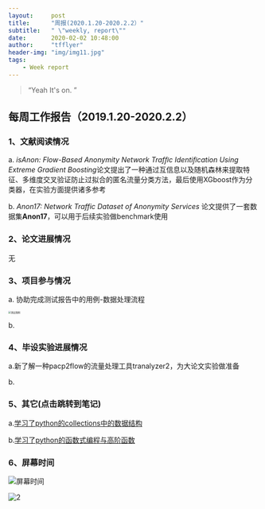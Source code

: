 ```yaml
---
layout:     post
title:      "周报(2020.1.20-2020.2.2）"
subtitle:   " \"weekly, report\""
date:       2020-02-02 10:48:00
author:     "tfflyer"
header-img: "img/img11.jpg"
tags:
    - Week report
---
```


> “Yeah It's on. ”
>


## 每周工作报告（2019.1.20-2020.2.2）

### 1、文献阅读情况

a. *isAnon: Flow-Based Anonymity Network Trafﬁc Identiﬁcation Using Extreme Gradient Boosting*论文提出了一种通过互信息以及随机森林来提取特征、多维度交叉验证防止过拟合的匿名流量分类方法，最后使用XGboost作为分类器，在实验方面提供诸多参考

b. *Anon17: Network Traffic Dataset of Anonymity Services* 论文提供了一套数据集**Anon17**，可以用于后续实验做benchmark使用



### 2、论文进展情况

无

### 3、项目参与情况

a. 协助完成测试报告中的用例-数据处理流程

<img src="https://tva1.sinaimg.cn/large/006tNbRwly1gb4cq1v850j30hl0mh75m.jpg" alt="测试用例" style="zoom:33%;" />

b.

### 4、毕设实验进展情况

a.新了解一种pacp2flow的流量处理工具tranalyzer2，为大论文实验做准备

b.

### 5、其它(点击跳转到笔记)

a.[学习了python的collections中的数据结构](https://tfflyer.github.io/2020/01/21/function/)

b.[学习了python的函数式编程与高阶函数](https://tfflyer.github.io/2020/01/20/collections/)



### 6、屏幕时间

![屏幕时间](https://tva1.sinaimg.cn/large/006tNbRwly1gbht96invbj30wp0u0q9d.jpg)

![2](https://tva1.sinaimg.cn/large/006tNbRwly1gbhtejbmj8j31ll0u0ai9.jpg)
